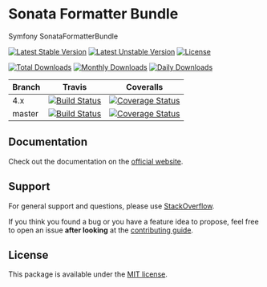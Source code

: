 # Sonata Formatter Bundle

Symfony SonataFormatterBundle

[![Latest Stable Version](https://poser.pugx.org/sonata-project/formatter-bundle/v/stable)](https://packagist.org/packages/sonata-project/formatter-bundle)
[![Latest Unstable Version](https://poser.pugx.org/sonata-project/formatter-bundle/v/unstable)](https://packagist.org/packages/sonata-project/formatter-bundle)
[![License](https://poser.pugx.org/sonata-project/formatter-bundle/license)](https://packagist.org/packages/sonata-project/formatter-bundle)

[![Total Downloads](https://poser.pugx.org/sonata-project/formatter-bundle/downloads)](https://packagist.org/packages/sonata-project/formatter-bundle)
[![Monthly Downloads](https://poser.pugx.org/sonata-project/formatter-bundle/d/monthly)](https://packagist.org/packages/sonata-project/formatter-bundle)
[![Daily Downloads](https://poser.pugx.org/sonata-project/formatter-bundle/d/daily)](https://packagist.org/packages/sonata-project/formatter-bundle)

Branch | Travis | Coveralls |
------ | ------ | --------- |
4.x   | [![Build Status][travis_stable_badge]][travis_stable_link]     | [![Coverage Status][coveralls_stable_badge]][coveralls_stable_link]     |
master | [![Build Status][travis_unstable_badge]][travis_unstable_link] | [![Coverage Status][coveralls_unstable_badge]][coveralls_unstable_link] |

## Documentation

Check out the documentation on the [official website](https://sonata-project.org/bundles/formatter).

## Support

For general support and questions, please use [StackOverflow](http://stackoverflow.com/questions/tagged/sonata).

If you think you found a bug or you have a feature idea to propose, feel free to open an issue
**after looking** at the [contributing guide](CONTRIBUTING.md).

## License

This package is available under the [MIT license](LICENSE).

[travis_stable_badge]: https://travis-ci.org/sonata-project/SonataFormatterBundle.svg?branch=4.x
[travis_stable_link]: https://travis-ci.org/sonata-project/SonataFormatterBundle
[travis_unstable_badge]: https://travis-ci.org/sonata-project/SonataFormatterBundle.svg?branch=master
[travis_unstable_link]: https://travis-ci.org/sonata-project/SonataFormatterBundle

[coveralls_stable_badge]: https://coveralls.io/repos/github/sonata-project/SonataFormatterBundle/badge.svg?branch=4.x
[coveralls_stable_link]: https://coveralls.io/github/sonata-project/SonataFormatterBundle?branch=4.x
[coveralls_unstable_badge]: https://coveralls.io/repos/github/sonata-project/SonataFormatterBundle/badge.svg?branch=master
[coveralls_unstable_link]: https://coveralls.io/github/sonata-project/SonataFormatterBundle?branch=master

